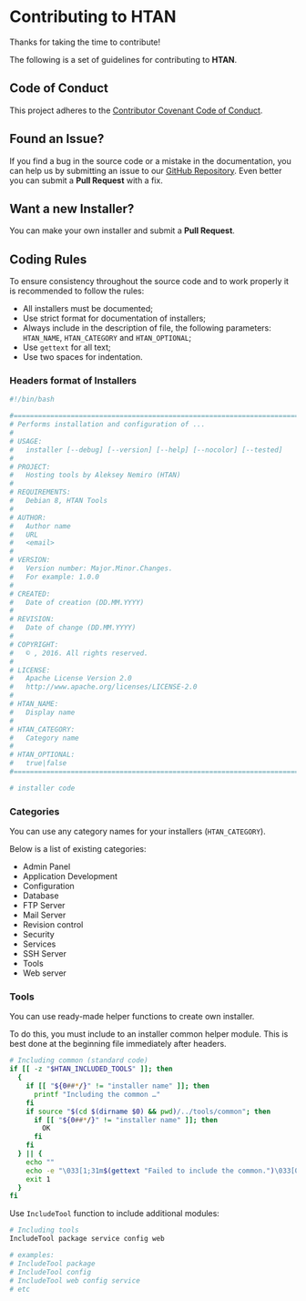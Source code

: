 ﻿# Contributing to HTAN

Thanks for taking the time to contribute!

The following is a set of guidelines for contributing to **HTAN**.

## Code of Conduct

This project adheres to the [Contributor Covenant Code of Conduct](CODEOFCONDUCT.md).

## Found an Issue?

If you find a bug in the source code or a mistake in the documentation, 
you can help us by submitting an issue to our 
[GitHub Repository](https://github.com/adminstock/htan). 
Even better you can submit a **Pull Request** with a fix.

## Want a new Installer?

You can make your own installer and submit a **Pull Request**.

## Coding Rules

To ensure consistency throughout the source code and to work properly it is recommended to follow the rules:

- All installers must be documented;
- Use strict format for documentation of installers;
- Always include in the description of file, the following parameters:
  `HTAN_NAME`, `HTAN_CATEGORY` and `HTAN_OPTIONAL`;
- Use `gettext` for all text;
- Use two spaces for indentation.

### Headers format of Installers

```bash
#!/bin/bash

#======================================================================
# Performs installation and configuration of ...
#
# USAGE:
#   installer [--debug] [--version] [--help] [--nocolor] [--tested]
#
# PROJECT:
#   Hosting tools by Aleksey Nemiro (HTAN)
#
# REQUIREMENTS:
#   Debian 8, HTAN Tools
#
# AUTHOR:
#   Author name
#   URL
#   <email>
#
# VERSION:
#   Version number: Major.Minor.Changes.
#   For example: 1.0.0
#
# CREATED:
#   Date of creation (DD.MM.YYYY)
#
# REVISION:
#   Date of change (DD.MM.YYYY)
#
# COPYRIGHT:
#   © , 2016. All rights reserved.
#
# LICENSE:
#   Apache License Version 2.0
#   http://www.apache.org/licenses/LICENSE-2.0
#
# HTAN_NAME:
#   Display name
#
# HTAN_CATEGORY:
#   Category name
#
# HTAN_OPTIONAL:
#   true|false
#======================================================================

# installer code
```

### Categories

You can use any category names for your installers (`HTAN_CATEGORY`).

Below is a list of existing categories:

- Admin Panel
- Application Development
- Configuration
- Database
- FTP Server
- Mail Server
- Revision control
- Security
- Services
- SSH Server
- Tools
- Web server

### Tools

You can use ready-made helper functions to create own installer.

To do this, you must include to an installer common helper module.
This is best done at the beginning file immediately after headers.

```bash
# Including common (standard code)
if [[ -z "$HTAN_INCLUDED_TOOLS" ]]; then
  {
    if [[ "${0##*/}" != "installer name" ]]; then
      printf "Including the common …"
    fi
    if source "$(cd $(dirname $0) && pwd)/../tools/common"; then
      if [[ "${0##*/}" != "installer name" ]]; then
        OK
      fi
    fi
  } || {
    echo ""
    echo -e "\033[1;31m$(gettext "Failed to include the common.")\033[0m"
    exit 1
  }
fi
```

Use `IncludeTool` function to include additional modules:

```bash
# Including tools
IncludeTool package service config web

# examples:
# IncludeTool package
# IncludeTool config
# IncludeTool web config service
# etc
```